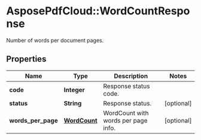 ﻿# AsposePdfCloud::WordCountResponse
Number of words per document pages.

## Properties
Name | Type | Description | Notes
------------ | ------------- | ------------- | -------------
**code** | **Integer** | Response status code. | 
**status** | **String** | Response status. | [optional] 
**words_per_page** | [**WordCount**](WordCount.md) | WordCount with words per page info. | [optional] 


